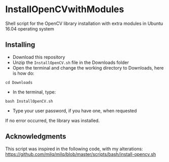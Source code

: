 # InstallOpenCVwithModules
Shell script for the OpenCV library installation with extra modules in Ubuntu 16.04 operating system

## Installing
- Download this repository
- Unzip the `InstallOpenCV.sh` file in the Downloads folder
- Open the terminal and change the working directory to Downloads, here is how do:
```
cd Downloads
```
- In the terminal, type:
```
bash InstallOpenCV.sh
```
- Type your user password, if you have one, when requested

If no error occurred, the library was installed.

## Acknowledgments
This script was inspired in the following code, with my alterations:
<https://github.com/milq/milq/blob/master/scripts/bash/install-opencv.sh>

